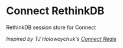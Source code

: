 Connect RethinkDB
=================

RethinkDB session store for Connect

*Inspired by TJ Holowaychuk's [Connect Redis](https://github.com/visionmedia/connect-redis)*
